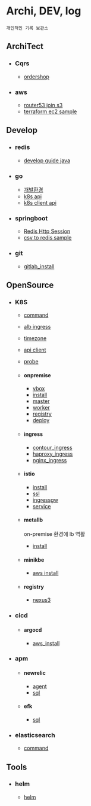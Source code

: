 # Archi, DEV, log
    개인적인 기록 보관소

## ArchiTect
- ### Cqrs
    - [ordershop](architect/cqrs/redislabs_odershop.md)
- ### aws
    - [router53 join s3](architect/aws/s3_router53.md)
    - [terraform ec2 sample](https://github.com/anisia20/terraform-sample)


## Develop
- ### redis
    - [develop guide java](develop/redis/devguide.md)
- ### go
    - [개발환경](develop/go/setting.md)
    - [k8s api](develop/go/k8sapi.md)
    - [k8s client api](develop/go/k8sclientrestapi.md)
- ### springboot
    - [Redis Http Session](develop/springboot/redishttpsession.md)
    - [csv to redis sample](https://github.com/anisia20/staticstic-csv-redis)
- ### git
    - [gitlab_install](develop/git/gitlab_install.md)


## OpenSource

- ### K8S
    - [command](opensource/k8s/command.md)
    - [alb ingress](opensource/k8s/ingress.md)
    - [timezone](opensource/k8s/timezone.md)
    - [api client](opensource/k8s/apiclient.md)
    - [probe](opensource/k8s/probe.md)
    - #### onpremise
        - [vbox](opensource/k8s/onpremise/vbox.md)    
        - [install](opensource/k8s/onpremise/install.md)
        - [master](opensource/k8s/onpremise/master.md)
        - [worker](opensource/k8s/onpremise/worker.md)
        - [registry](opensource/k8s/onpremise/registry.md)
        - [deploy](opensource/k8s/onpremise/deploy.md)
    - #### ingress    
        - [contour_ingress](opensource/k8s/ingress/contour_ingress.md)  
        - [haproxy_ingress](opensource/k8s/ingress/haproxy_ingress.md) 
        - [nginx_ingress](opensource/k8s/ingress/nginx_ingress.md) 
    - #### istio
        - [install](opensource/k8s/istio/install.md)
        - [ssl](opensource/k8s/istio/ssl.md)
        - [ingressgw](opensource/k8s/istio/ingressgw.md)
        - [service](opensource/k8s/istio/service.md)
    - #### metallb
        on-premise 환경에 lb 역활
        - [install](opensource/k8s/metallb/install.md) 
    
    - #### minikbe
        - [aws install](opensource/k8s/minikube/aws_install.md) 
    - #### registry
        - [nexus3](opensource/registry/nexus3.md)

- ### cicd
    - #### argocd
        - [aws_install](opensource/cicd/argocd/aws_install.md)

- ### apm
    - #### newrelic
        - [agent](opensource/apm/newrelic/agent.md)
        - [sql](opensource/apm/newrelic/sql.md)
    - #### efk
        - [sql](opensource/apm//sql.md)

- ### elasticsearch
    - [command](opensource/elasticsearch//command.md)
    


## Tools
- ### helm
    - [helm](tools/helm.md)
